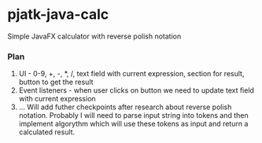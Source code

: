 # pjatk-java-calc
Simple JavaFX calculator with reverse polish notation

### Plan

1. UI - 0-9, +, -, *, /, text field with current expression, section for result, button to get the result
2. Event listeners - when user clicks on button we need to update text field with current expression
3. ... Will add futher checkpoints after research about reverse polish notation. Probably I will need to parse input string into tokens and then implement algorythm which will use these tokens as input and return a calculated result. 
